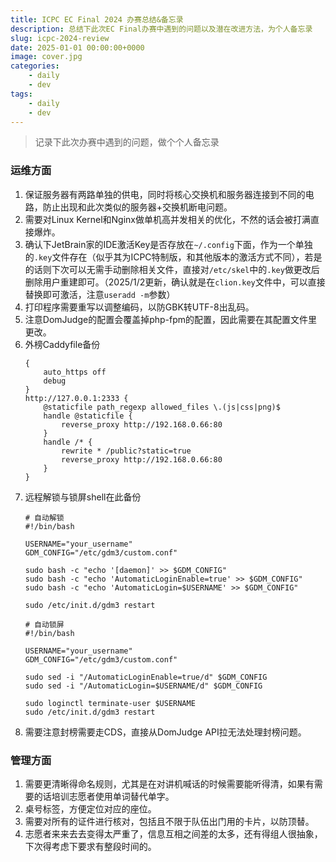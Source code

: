 ```yaml
---
title: ICPC EC Final 2024 办赛总结&备忘录
description: 总结下此次EC Final办赛中遇到的问题以及潜在改进方法，为个人备忘录
slug: icpc-2024-review
date: 2025-01-01 00:00:00+0000
image: cover.jpg
categories:
    - daily
    - dev
tags:
    - daily
    - dev
---
```


> 记录下此次办赛中遇到的问题，做个个人备忘录

### 运维方面

1. 保证服务器有两路单独的供电，同时将核心交换机和服务器连接到不同的电路，防止出现和此次类似的服务器+交换机断电问题。
2. 需要对Linux Kernel和Nginx做单机高并发相关的优化，不然的话会被打满直接爆炸。
3. 确认下JetBrain家的IDE激活Key是否存放在`~/.config`下面，作为一个单独的`.key`文件存在（似乎其为ICPC特制版，和其他版本的激活方式不同），若是的话则下次可以无需手动删除相关文件，直接对`/etc/skel`中的`.key`做更改后删除用户重建即可。（2025/1/2更新，确认就是在`clion.key`文件中，可以直接替换即可激活，注意`useradd -m`参数）
4. 打印程序需要重写以调整编码，以防GBK转UTF-8出乱码。
5. 注意DomJudge的配置会覆盖掉php-fpm的配置，因此需要在其配置文件里更改。
6. 外榜Caddyfile备份
    ```text
    {
        auto_https off
        debug
    }
    http://127.0.0.1:2333 {
        @staticfile path_regexp allowed_files \.(js|css|png)$
        handle @staticfile {
            reverse_proxy http://192.168.0.66:80
        }
        handle /* {
            rewrite * /public?static=true
            reverse_proxy http://192.168.0.66:80
        }
    }
    ```
7. 远程解锁与锁屏shell在此备份
    ```shell
    # 自动解锁
    #!/bin/bash
    
    USERNAME="your_username"
    GDM_CONFIG="/etc/gdm3/custom.conf"
    
    sudo bash -c "echo '[daemon]' >> $GDM_CONFIG"
    sudo bash -c "echo 'AutomaticLoginEnable=true' >> $GDM_CONFIG"
    sudo bash -c "echo 'AutomaticLogin=$USERNAME' >> $GDM_CONFIG"
    
    sudo /etc/init.d/gdm3 restart
    
    # 自动锁屏
    #!/bin/bash
    
    USERNAME="your_username"
    GDM_CONFIG="/etc/gdm3/custom.conf"
    
    sudo sed -i "/AutomaticLoginEnable=true/d" $GDM_CONFIG
    sudo sed -i "/AutomaticLogin=$USERNAME/d" $GDM_CONFIG
    
    sudo loginctl terminate-user $USERNAME
    sudo /etc/init.d/gdm3 restart
    ```
8. 需要注意封榜需要走CDS，直接从DomJudge API拉无法处理封榜问题。

### 管理方面

1. 需要更清晰得命名规则，尤其是在对讲机喊话的时候需要能听得清，如果有需要的话培训志愿者使用单词替代单字。
2. 桌号标签，方便定位对应的座位。
3. 需要对所有的证件进行核对，包括且不限于队伍出门用的卡片，以防顶替。
4. 志愿者来来去去变得太严重了，信息互相之间差的太多，还有得组人很抽象，下次得考虑下要求有整段时间的。